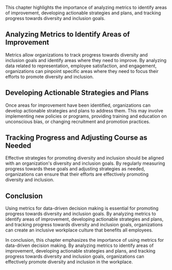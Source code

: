 
This chapter highlights the importance of analyzing metrics to identify areas of improvement, developing actionable strategies and plans, and tracking progress towards diversity and inclusion goals.

## Analyzing Metrics to Identify Areas of Improvement

Metrics allow organizations to track progress towards diversity and inclusion goals and identify areas where they need to improve. By analyzing data related to representation, employee satisfaction, and engagement, organizations can pinpoint specific areas where they need to focus their efforts to promote diversity and inclusion.

## Developing Actionable Strategies and Plans

Once areas for improvement have been identified, organizations can develop actionable strategies and plans to address them. This may involve implementing new policies or programs, providing training and education on unconscious bias, or changing recruitment and promotion practices.

## Tracking Progress and Adjusting Course as Needed

Effective strategies for promoting diversity and inclusion should be aligned with an organization's diversity and inclusion goals. By regularly measuring progress towards these goals and adjusting strategies as needed, organizations can ensure that their efforts are effectively promoting diversity and inclusion.

## Conclusion

Using metrics for data-driven decision making is essential for promoting progress towards diversity and inclusion goals. By analyzing metrics to identify areas of improvement, developing actionable strategies and plans, and tracking progress towards diversity and inclusion goals, organizations can create an inclusive workplace culture that benefits all employees.

In conclusion, this chapter emphasizes the importance of using metrics for data-driven decision making. By analyzing metrics to identify areas of improvement, developing actionable strategies and plans, and tracking progress towards diversity and inclusion goals, organizations can effectively promote diversity and inclusion in the workplace.
